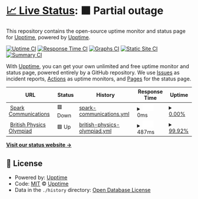 # [📈 Live Status](https://upptime.github.io/upptime): <!--live status--> **🟧 Partial outage**

This repository contains the open-source uptime monitor and status page for [Upptime](https://upptime.js.org), powered by [Upptime](https://github.com/upptime/upptime).

[![Uptime CI](https://github.com/upptime/upptime/workflows/Uptime%20CI/badge.svg)](https://github.com/upptime/upptime/actions?query=workflow%3A%22Uptime+CI%22)
[![Response Time CI](https://github.com/upptime/upptime/workflows/Response%20Time%20CI/badge.svg)](https://github.com/upptime/upptime/actions?query=workflow%3A%22Response+Time+CI%22)
[![Graphs CI](https://github.com/upptime/upptime/workflows/Graphs%20CI/badge.svg)](https://github.com/upptime/upptime/actions?query=workflow%3A%22Graphs+CI%22)
[![Static Site CI](https://github.com/upptime/upptime/workflows/Static%20Site%20CI/badge.svg)](https://github.com/upptime/upptime/actions?query=workflow%3A%22Static+Site+CI%22)
[![Summary CI](https://github.com/upptime/upptime/workflows/Summary%20CI/badge.svg)](https://github.com/upptime/upptime/actions?query=workflow%3A%22Summary+CI%22)

With [Upptime](https://upptime.js.org), you can get your own unlimited and free uptime monitor and status page, powered entirely by a GitHub repository. We use [Issues](https://github.com/upptime/upptime/issues) as incident reports, [Actions](https://github.com/upptime/upptime/actions) as uptime monitors, and [Pages](https://upptime.github.io/upptime) for the status page.

<!--start: status pages-->
<!-- This summary is generated by Upptime (https://github.com/upptime/upptime) -->
<!-- Do not edit this manually, your changes will be overwritten -->
<!-- prettier-ignore -->
| URL | Status | History | Response Time | Uptime |
| --- | ------ | ------- | ------------- | ------ |
| <img alt="" src="https://icons.duckduckgo.com/ip3/www.sparkcommunications.co.uk.ico" height="13"> [Spark Communications](https://www.sparkcommunications.co.uk) | 🟥 Down | [spark-communications.yml](https://github.com/peroshi/upptime/commits/HEAD/history/spark-communications.yml) | <details><summary><img alt="Response time graph" src="./graphs/spark-communications/response-time-week.png" height="20"> 0ms</summary><br><a href="https://upptime.github.io/upptime/history/spark-communications"><img alt="Response time 0" src="https://img.shields.io/endpoint?url=https%3A%2F%2Fraw.githubusercontent.com%2Fperoshi%2Fupptime%2FHEAD%2Fapi%2Fspark-communications%2Fresponse-time.json"></a><br><a href="https://upptime.github.io/upptime/history/spark-communications"><img alt="24-hour response time 0" src="https://img.shields.io/endpoint?url=https%3A%2F%2Fraw.githubusercontent.com%2Fperoshi%2Fupptime%2FHEAD%2Fapi%2Fspark-communications%2Fresponse-time-day.json"></a><br><a href="https://upptime.github.io/upptime/history/spark-communications"><img alt="7-day response time 0" src="https://img.shields.io/endpoint?url=https%3A%2F%2Fraw.githubusercontent.com%2Fperoshi%2Fupptime%2FHEAD%2Fapi%2Fspark-communications%2Fresponse-time-week.json"></a><br><a href="https://upptime.github.io/upptime/history/spark-communications"><img alt="30-day response time 0" src="https://img.shields.io/endpoint?url=https%3A%2F%2Fraw.githubusercontent.com%2Fperoshi%2Fupptime%2FHEAD%2Fapi%2Fspark-communications%2Fresponse-time-month.json"></a><br><a href="https://upptime.github.io/upptime/history/spark-communications"><img alt="1-year response time 0" src="https://img.shields.io/endpoint?url=https%3A%2F%2Fraw.githubusercontent.com%2Fperoshi%2Fupptime%2FHEAD%2Fapi%2Fspark-communications%2Fresponse-time-year.json"></a></details> | <details><summary><a href="https://upptime.github.io/upptime/history/spark-communications">0.00%</a></summary><a href="https://upptime.github.io/upptime/history/spark-communications"><img alt="All-time uptime 0.00%" src="https://img.shields.io/endpoint?url=https%3A%2F%2Fraw.githubusercontent.com%2Fperoshi%2Fupptime%2FHEAD%2Fapi%2Fspark-communications%2Fuptime.json"></a><br><a href="https://upptime.github.io/upptime/history/spark-communications"><img alt="24-hour uptime 0.00%" src="https://img.shields.io/endpoint?url=https%3A%2F%2Fraw.githubusercontent.com%2Fperoshi%2Fupptime%2FHEAD%2Fapi%2Fspark-communications%2Fuptime-day.json"></a><br><a href="https://upptime.github.io/upptime/history/spark-communications"><img alt="7-day uptime 0.00%" src="https://img.shields.io/endpoint?url=https%3A%2F%2Fraw.githubusercontent.com%2Fperoshi%2Fupptime%2FHEAD%2Fapi%2Fspark-communications%2Fuptime-week.json"></a><br><a href="https://upptime.github.io/upptime/history/spark-communications"><img alt="30-day uptime 0.00%" src="https://img.shields.io/endpoint?url=https%3A%2F%2Fraw.githubusercontent.com%2Fperoshi%2Fupptime%2FHEAD%2Fapi%2Fspark-communications%2Fuptime-month.json"></a><br><a href="https://upptime.github.io/upptime/history/spark-communications"><img alt="1-year uptime 0.00%" src="https://img.shields.io/endpoint?url=https%3A%2F%2Fraw.githubusercontent.com%2Fperoshi%2Fupptime%2FHEAD%2Fapi%2Fspark-communications%2Fuptime-year.json"></a></details>
| <img alt="" src="https://icons.duckduckgo.com/ip3/www.bpho.org.uk.ico" height="13"> [British Physics Olympiad](https://www.bpho.org.uk) | 🟩 Up | [british-physics-olympiad.yml](https://github.com/peroshi/upptime/commits/HEAD/history/british-physics-olympiad.yml) | <details><summary><img alt="Response time graph" src="./graphs/british-physics-olympiad/response-time-week.png" height="20"> 487ms</summary><br><a href="https://upptime.github.io/upptime/history/british-physics-olympiad"><img alt="Response time 614" src="https://img.shields.io/endpoint?url=https%3A%2F%2Fraw.githubusercontent.com%2Fperoshi%2Fupptime%2FHEAD%2Fapi%2Fbritish-physics-olympiad%2Fresponse-time.json"></a><br><a href="https://upptime.github.io/upptime/history/british-physics-olympiad"><img alt="24-hour response time 533" src="https://img.shields.io/endpoint?url=https%3A%2F%2Fraw.githubusercontent.com%2Fperoshi%2Fupptime%2FHEAD%2Fapi%2Fbritish-physics-olympiad%2Fresponse-time-day.json"></a><br><a href="https://upptime.github.io/upptime/history/british-physics-olympiad"><img alt="7-day response time 487" src="https://img.shields.io/endpoint?url=https%3A%2F%2Fraw.githubusercontent.com%2Fperoshi%2Fupptime%2FHEAD%2Fapi%2Fbritish-physics-olympiad%2Fresponse-time-week.json"></a><br><a href="https://upptime.github.io/upptime/history/british-physics-olympiad"><img alt="30-day response time 734" src="https://img.shields.io/endpoint?url=https%3A%2F%2Fraw.githubusercontent.com%2Fperoshi%2Fupptime%2FHEAD%2Fapi%2Fbritish-physics-olympiad%2Fresponse-time-month.json"></a><br><a href="https://upptime.github.io/upptime/history/british-physics-olympiad"><img alt="1-year response time 614" src="https://img.shields.io/endpoint?url=https%3A%2F%2Fraw.githubusercontent.com%2Fperoshi%2Fupptime%2FHEAD%2Fapi%2Fbritish-physics-olympiad%2Fresponse-time-year.json"></a></details> | <details><summary><a href="https://upptime.github.io/upptime/history/british-physics-olympiad">99.92%</a></summary><a href="https://upptime.github.io/upptime/history/british-physics-olympiad"><img alt="All-time uptime 99.88%" src="https://img.shields.io/endpoint?url=https%3A%2F%2Fraw.githubusercontent.com%2Fperoshi%2Fupptime%2FHEAD%2Fapi%2Fbritish-physics-olympiad%2Fuptime.json"></a><br><a href="https://upptime.github.io/upptime/history/british-physics-olympiad"><img alt="24-hour uptime 99.43%" src="https://img.shields.io/endpoint?url=https%3A%2F%2Fraw.githubusercontent.com%2Fperoshi%2Fupptime%2FHEAD%2Fapi%2Fbritish-physics-olympiad%2Fuptime-day.json"></a><br><a href="https://upptime.github.io/upptime/history/british-physics-olympiad"><img alt="7-day uptime 99.92%" src="https://img.shields.io/endpoint?url=https%3A%2F%2Fraw.githubusercontent.com%2Fperoshi%2Fupptime%2FHEAD%2Fapi%2Fbritish-physics-olympiad%2Fuptime-week.json"></a><br><a href="https://upptime.github.io/upptime/history/british-physics-olympiad"><img alt="30-day uptime 99.89%" src="https://img.shields.io/endpoint?url=https%3A%2F%2Fraw.githubusercontent.com%2Fperoshi%2Fupptime%2FHEAD%2Fapi%2Fbritish-physics-olympiad%2Fuptime-month.json"></a><br><a href="https://upptime.github.io/upptime/history/british-physics-olympiad"><img alt="1-year uptime 99.88%" src="https://img.shields.io/endpoint?url=https%3A%2F%2Fraw.githubusercontent.com%2Fperoshi%2Fupptime%2FHEAD%2Fapi%2Fbritish-physics-olympiad%2Fuptime-year.json"></a></details>

<!--end: status pages-->

[**Visit our status website →**](https://upptime.github.io/upptime)

## 📄 License

- Powered by: [Upptime](https://github.com/upptime/upptime)
- Code: [MIT](./LICENSE) © [Upptime](https://upptime.js.org)
- Data in the `./history` directory: [Open Database License](https://opendatacommons.org/licenses/odbl/1-0/)
